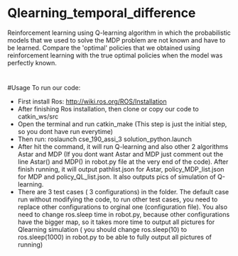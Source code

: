 # Qlearning_temporal_difference
Reinforcement learning using Q-learning algorithm in which the probabilistic models that we used to solve the MDP problem are not known and have to be learned. Compare the 'optimal' policies that we obtained using reinforcement learning with the true optimal policies when the model was perfectly known.

#
#Usage
To run our code:
+ First install Ros: http://wiki.ros.org/ROS/Installation
+ After finishing Ros installation, then clone or copy our code to catkin_ws/src
+ Open the terminal and run catkin_make (This step is just the initial step, so you dont have run everytime)
+ Then run: 
          roslaunch cse_190_assi_3 solution_python.launch
+ After hit the command, it will run Q-learning and also other 2 algorithms Astar and MDP (If you dont want Astar and MDP just comment out the line Astar() and MDP() in robot.py file at the very end of the code). After finish running, it will output pathlist.json for Astar, policy_MDP_list.json for MDP and policy_QL_list.json. It also outputs pics of simulation of Q-learning.
+ There are 3 test cases ( 3 configurations) in the folder. The default case run without modifying the code, to run other test cases, you need to replace other configurations to orginal one (configuration file). You also need to change ros.sleep time in robot.py, because other configurations have the bigger map, so it takes more time to output all pictures for Qlearning simulation ( you should change ros.sleep(10) to ros.sleep(1000) in robot.py to be able to fully output all pictures of running)
